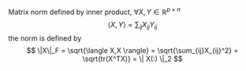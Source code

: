 Matrix norm defined by inner product, $\forall X,Y \in \mathbb{R}^{p\times n}$ 
$$
	\langle X,Y \rangle = \sum_{ij}X_{ij}Y_{ij}
$$
the norm is defined by
$$
	\|X\|_F = \sqrt{\langle X,X \rangle} = \sqrt{\sum_{ij}X_{ij}^2} = \sqrt{tr(X^TX)} = \| X(:) \|_2
$$